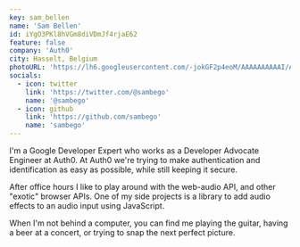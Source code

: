 ```yaml
---
key: sam_bellen
name: 'Sam Bellen'
id: iYgO3PKl8hVGm8diVDmJf4rjaE62
feature: false
company: 'Auth0'
city: Hasselt, Belgium
photoURL: 'https://lh6.googleusercontent.com/-jokGF2p4eoM/AAAAAAAAAAI/AAAAAAAAGCY/iM6pMsZ5_eg/photo.jpg'
socials:
  - icon: twitter
    link: 'https://twitter.com/@sambego'
    name: '@sambego'
  - icon: github
    link: 'https://github.com/sambego'
    name: 'sambego'
---
```


I'm a Google Developer Expert who works as a Developer Advocate Engineer at Auth0. At Auth0 we're trying to make authentication and identification as easy as possible, while still keeping it secure.

After office hours I like to play around with the web-audio API, and other "exotic" browser APIs. One of my side projects is a library to add audio effects to an audio input using JavaScript.

When I'm not behind a computer, you can find me playing the guitar, having a beer at a concert, or trying to snap the next perfect picture.
